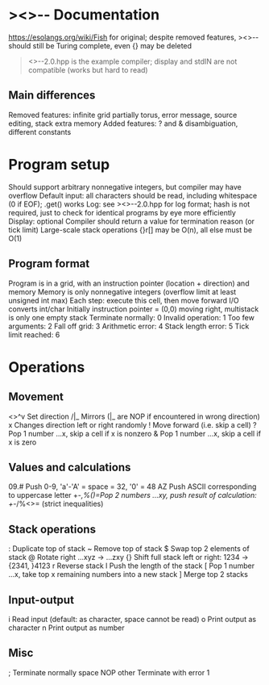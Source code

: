 # ><>-- Documentation
https://esolangs.org/wiki/Fish for original; despite removed features, ><>-- should still be Turing complete, even {} may be deleted
><>--2.0.hpp is the example compiler; display and stdIN are not compatible (works but hard to read)

## Main differences
Removed features: infinite grid partially torus, error message, source editing, stack extra memory
Added features: ? and & disambiguation, different constants

# Program setup
Should support arbitrary nonnegative integers, but compiler may have overflow
Default input: all characters should be read, including whitespace (0 if EOF); .get() works
Log: see ><>--2.0.hpp for log format; hash is not required, just to check for identical programs by eye more efficiently
Display: optional   Compiler should return a value for termination reason (or tick limit)
Large-scale stack operations {}r[] may be O(n), all else must be O(1)

## Program format
Program is in a grid, with an instruction pointer (location + direction) and memory
Memory is only nonnegative integers (overflow limit at least unsigned int max)
Each step: execute this cell, then move forward
I/O converts int/char
Initially instruction pointer = (0,0) moving right, multistack is only one empty stack
Terminate normally: 0
Invalid operation: 1
Too few arguments: 2
Fall off grid: 3
Arithmetic error: 4
Stack length error: 5
Tick limit reached: 6

# Operations
## Movement
<>^v    Set direction
/\|_    Mirrors (|_ are NOP if encountered in wrong direction)
x       Changes direction left or right randomly
!       Move forward (i.e. skip a cell)
?       Pop 1 number ...x, skip a cell if x is nonzero
&       Pop 1 number ...x, skip a cell if x is zero
## Values and calculations
09.#    Push 0-9, 'a'-'A' = space = 32, '0' = 48
AZ      Push ASCII corresponding to uppercase letter
+-*,%()=Pop 2 numbers ...xy, push result of calculation: +-*/%<>= (strict inequalities)
## Stack operations
:       Duplicate top of stack
~       Remove top of stack
$       Swap top 2 elements of stack
@       Rotate right ...xyz -> ...zxy
{}      Shift full stack left or right: 1234 -> {2341, }4123
r       Reverse stack
l       Push the length of the stack
[       Pop 1 number ...x, take top x remaining numbers into a new stack
]       Merge top 2 stacks
## Input-output
i       Read input (default: as character, space cannot be read)
o       Print output as character
n       Print output as number
## Misc
;       Terminate normally
space   NOP
other   Terminate with error 1
